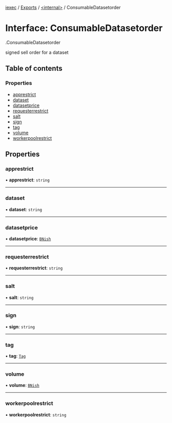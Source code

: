 [iexec](../README.md) / [Exports](../modules.md) / [<internal\>](../modules/internal_.md) / ConsumableDatasetorder

# Interface: ConsumableDatasetorder

[<internal>](../modules/internal_.md).ConsumableDatasetorder

signed sell order for a dataset

## Table of contents

### Properties

- [apprestrict](internal_.ConsumableDatasetorder.md#apprestrict)
- [dataset](internal_.ConsumableDatasetorder.md#dataset)
- [datasetprice](internal_.ConsumableDatasetorder.md#datasetprice)
- [requesterrestrict](internal_.ConsumableDatasetorder.md#requesterrestrict)
- [salt](internal_.ConsumableDatasetorder.md#salt)
- [sign](internal_.ConsumableDatasetorder.md#sign)
- [tag](internal_.ConsumableDatasetorder.md#tag)
- [volume](internal_.ConsumableDatasetorder.md#volume)
- [workerpoolrestrict](internal_.ConsumableDatasetorder.md#workerpoolrestrict)

## Properties

### apprestrict

• **apprestrict**: `string`

___

### dataset

• **dataset**: `string`

___

### datasetprice

• **datasetprice**: [`BNish`](../modules.md#bnish)

___

### requesterrestrict

• **requesterrestrict**: `string`

___

### salt

• **salt**: `string`

___

### sign

• **sign**: `string`

___

### tag

• **tag**: [`Tag`](../modules.md#tag)

___

### volume

• **volume**: [`BNish`](../modules.md#bnish)

___

### workerpoolrestrict

• **workerpoolrestrict**: `string`
